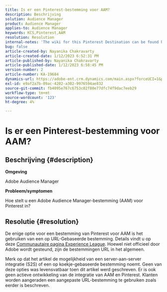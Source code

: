 ```yaml
---
title: Is er een Pinterest-bestemming voor AAM?
description: Beschrijving
solution: Audience Manager
product: Audience Manager
applies-to: Audience Manager
keywords: KCS,Pinterest,AAM
resolution: Resolution
internal-notes: 'The wiki for this Pinterest Destination can be found here: https://wiki.corp.adobe.com/display/MCPI/Pinterest+-+AAM+Destination+-+IN+DEVELOPMENT'
bug: false
article-created-by: Nayanika Chakravarty
article-created-date: 1/12/2023 6:52:31 PM
article-published-by: Nayanika Chakravarty
article-published-date: 1/12/2023 6:58:45 PM
version-number: 2
article-number: KA-19684
dynamics-url: https://adobe-ent.crm.dynamics.com/main.aspx?forceUCI=1&pagetype=entityrecord&etn=knowledgearticle&id=44979c3e-aa92-ed11-aad1-6045bd006c82
exl-id: e9af2a7b-09ac-4202-a302-9976594ae832
source-git-commit: fb4095e767c6753c02f80e77dfc74f9dac7eeb29
workflow-type: tm+mt
source-wordcount: '123'
ht-degree: 4%

---
```


# Is er een Pinterest-bestemming voor AAM?

## Beschrijving {#description}


<b>Omgeving</b>

Adobe Audience Manager

<b>Probleem/symptomen</b>

Hoe stelt u een Adobe Audience Manager-bestemming (AAM) voor Pinterest in?


## Resolutie {#resolution}


De enige optie voor een bestemming van Pinterest voor AAM is het gebruiken van een op URL-Gebaseerde bestemming. Details vindt u op deze [Communautaire pagina Experience League](https://experienceleaguecommunities.adobe.com/t5/adobe-audience-manager-questions/pinterest-destination/td-p/434687). Hoewel niet officieel door Adobe wordt gesteund, zijn de bestemmingen URL in het algemeen.

Merk op dat het artikel de mogelijkheid van een server-aan-server integratie (S2S) of een op koekje-gebaseerde bestemming noemt. Geen van deze opties was levensvatbaar toen dit artikel werd geschreven. Er is ook geen actieve ontwikkeling van de integratie van AAM en Pinterest. Klanten worden aangeraden een aangepaste URL-bestemming te gebruiken zoals eerder is beschreven.
